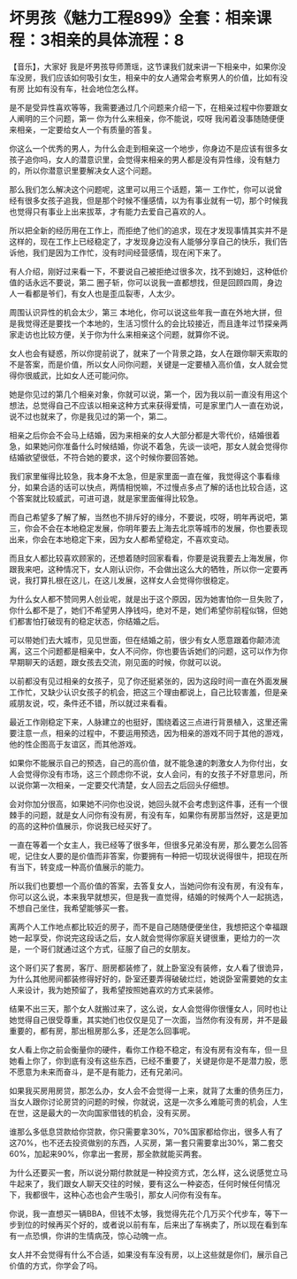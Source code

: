 # 坏男孩《魅力工程899》全套：相亲课程：3相亲的具体流程：8

【音乐】，大家好 我是坏男孩导师萧瑶，这节课我们就来讲一下相亲中，如果你没车没房，我们应该如何吸引女生，相亲中的女人通常会考察男人的价值，比如有没有房 比如有没有车，社会地位怎么样。

是不是受异性喜欢等等，我需要通过几个问题来介绍一下，在相亲过程中你要跟女人阐明的三个问题，第一 你为什么来相亲，你不能说，哎呀 我闲着没事随随便便来相亲，一定要给女人一个有质量的答复。

你这么一个优秀的男人，为什么会走到相亲这一个地步，你身边不是应该有很多女孩子追你吗，女人的潜意识里，会觉得来相亲的男人都是没有异性缘，没有魅力的，所以你潜意识里要解决女人这个问题。

那么我们怎么解决这个问题呢，这里可以用三个话题，第一 工作忙，你可以说曾经有很多女孩子追我，但是那个时候不懂感情，以为有事业就有一切，那个时候我也觉得只有事业上出来拔萃，才有能力去爱自己喜欢的人。

所以把全新的经历用在工作上，而拒绝了他们的追求，现在才发现事情其实并不是这样的，现在工作上已经稳定了，才发现身边没有人能够分享自己的快乐，我们告诉他，我们是因为工作忙，没有时间经营感情，现在闲下来了。

有人介绍，刚好过来看一下，不要说自己被拒绝过很多次，找不到媳妇，这种低价值的话永远不要说，第二 圈子斩，你可以说我一直都想找，但是回顾四周，身边人一看都是爷们，有女人也是歪瓜裂枣，人太少。

周围认识异性的机会太少，第三 本地化，你可以说这些年我一直在外地大拼，但是我觉得还是要找一个本地的，生活习惯什么的会比较接近，而且逢年过节探亲两家走访也比较方便，关于你为什么来相亲这个问题，就算你不说。

女人也会有疑惑，所以你提前说了，就来了一个背景之路，女人在跟你聊天索取的不是答案，而是价值，所以女人问你问题，关键是一定要植入高价值，女人就会觉得你很威武，比如女人还可能问你。

她是你见过的第几个相亲对象，你就可以说，第一个，因为我以前一直没有用这个想法，总觉得自己不应该以相亲这种方式来获得爱情，可是家里门人一直在劝说，说不过也就来了，你是我见过的第一个，第二。

相亲之后你会不会马上结婚，因为来相亲的女人大部分都是大零代价，结婚很着急，如果她问你准备什么时候结婚，你说不着急，先谈一谈吧，那女人就会觉得你结婚欲望很低，不符合她的要求，这个时候你要回答她。

我们家里催得比较急，我本身不太急，但是家里面一直在催，我觉得这个事看缘分，如果合适的话可以快点，两情相悦嘛，不过慢点多点了解的话也比较合适，这个答案就比较威武，可进可退，就是家里面催得比较急。

而自己希望多了解了解，当然也不排斥好的缘分，不要说，哎呀，明年再说吧，第三，你会不会在本地稳定发展，你明年要去上海去北京等城市的发展，你也要表现出来，你会在本地稳定下来，因为女人都希望稳定，不喜欢变动。

而且女人都比较喜欢顾家的，还想着随时回家看看，你要是说我要去上海发展，你跟我来吧，这种情况下，女人刚认识你，不会做出这么大的牺牲，所以你一定要再说，我打算扎根在这儿，在这儿发展，这样女人会觉得你很稳定。

为什么女人都不赞同男人创业呢，就是出于这个原因，因为她害怕你一旦失败了，你什么都不是了，她们不希望男人挣钱吗，绝对不是，她们希望你前程似锦，但她们都害怕打破现有的稳定状态，你结婚之后。

可以带她们去大城市，见见世面，但在结婚之前，很少有女人愿意跟着你颠沛流离，这三个问题都是相亲中，女人不问你，你也要告诉她们的问题，这可以作为你早期聊天的话题，跟女孩去交流，刚见面的时候，你就可以说。

以前都没有见过相亲的女孩子，见了你还挺紧张的，因为这段时间一直在外面发展工作忙，又缺少认识女孩子的机会，把这三个理由都说上，自己比较害羞，但是亲戚朋友说，哎，条件还不错，所以就过来看看。

最近工作刚稳定下来，人脉建立的也挺好，围绕着这三点进行背景植入，这里还需要注意一点，相亲的过程中，不要运用预选，因为相亲的游戏不同于其他的游戏，他的性企图高于友谊区，而其他游戏。

如果你不能展示自己的预选，自己的高价值，就不能急速的刺激女人为你付出，女人会觉得你没有市场，这三个顾虑你不说，女人会问，有的女孩子不好意思问，所以说你第一次相亲，一定要交代清楚，女人回去之后回头仔细想。

会对你加分很高，如果她不问你也没说，她回头就不会考虑到这件事，还有一个很棘手的问题，就是女人问你有没有房，有没有车，如果你有房那当然好，这是更加的高的这种价值展示，你说我已经买好了。

一直在等着一个女主人，我已经等了很多年，但很多兄弟没有房，那么要怎么回答呢，记住女人要的是价值而非答案，你要拥有一种把一切现状说得很牛，把现在所有当下，转变成一种高价值展示的能力。

所以我们也要想一个高价值的答案，去答复女人，当她问你有没有房，有没有车，你可以这么说，本来我早就想买，但是我一直觉得，结婚的时候两个人一起挑选，不想自己坐住，我希望能够买一套。

离两个人工作地点都比较近的房子，而不是自己随随便便坐住，我想把这个幸福跟她一起享受，你说完这段话之后，女人就会觉得你家庭关键很重，更给力的一次是，一个哥们就通过这个方式，征服了自己的女朋友。

这个哥们买了套房，客厅、厨房都装修了，就上卧室没有装修，女人看了很诡异，为什么其他房间都装修得好好的，卧室还要弄得破破烂烂，她说卧室需要她的女主人来设计，我为她预留了，我希望按照她喜欢的方式来装修。

结果不出三天，那个女人就搬过来了，这么说，女人会觉得你很懂女人，同时也让她觉得自己很受尊重，其实她们也仅仅是见了一次面，当然你有没有房，并不是最重要的，都有房，那出租房那么多，还是怎么回事呢。

女人看上你之前会衡量你的硬件，看你工作稳不稳定，有没有房有没有车，但一旦她看上你了，你到底有没有这些东西，已经不重要了，关键是你是不是潜力股，愿不愿意为未来而奋斗，是不是有能力，还有兄弟问。

如果我买房用房贷，那怎么办，女人会不会觉得一上来，就背了太重的债务压力，当女人跟你讨论房贷的问题的时候，你就说，这是一次多么难能可贵的机会，人生在世，这是最大的一次向国家借钱的机会，没有买房。

谁那么多低息贷款给你贷款，你只需要拿30%，70%国家都给你出，很多人有了这70%，也不还去投资做别的东西，人买房，第一套只需要拿出30%，第二套交60%，加起来90%，你拿出一套房，那全款就能买两套。

为什么还要买一套，所以说分期付款就是一种投资方式，怎么样，这么说感觉立马牛起来了，我们跟女人聊天交往的时候，要有这么一种姿态，任何时候任何情况下，我都很牛，这种心态也会产生吸引，那女人问你有没有车。

你说，我一直想买一辆BBA，但钱不太够，我觉得先花个几万买个代步车，等下一步到位的时候再买个好的，或者说以前有车，后来出了车祸卖了，所以现在看到车有一点恐惧，你讲的生情病茂，惊心动魄一点。

女人并不会觉得有什么不合适，如果没有车没有房，以上这些就是你们，展示自己价值的方式，你学会了吗。
